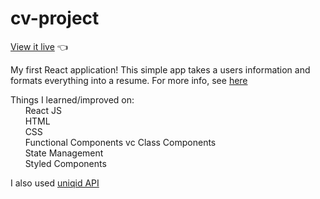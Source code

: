 # cv-project

[View it live](https://chrisnotthere.github.io/cv-project/) :point_left:

My first React application! This simple app takes a users information and formats everything into a resume. For more info, see [here](https://www.theodinproject.com/paths/full-stack-javascript/courses/javascript/lessons/cv-application)

Things I learned/improved on: <br />
&nbsp;&nbsp;&nbsp;&nbsp;&nbsp;&nbsp;React JS<br />
&nbsp;&nbsp;&nbsp;&nbsp;&nbsp;&nbsp;HTML<br />
&nbsp;&nbsp;&nbsp;&nbsp;&nbsp;&nbsp;CSS<br />
&nbsp;&nbsp;&nbsp;&nbsp;&nbsp;&nbsp;Functional Components vc Class Components<br />
&nbsp;&nbsp;&nbsp;&nbsp;&nbsp;&nbsp;State Management<br />
&nbsp;&nbsp;&nbsp;&nbsp;&nbsp;&nbsp;Styled Components<br />

I also used [uniqid API](https://www.npmjs.com/package/uniqid)
